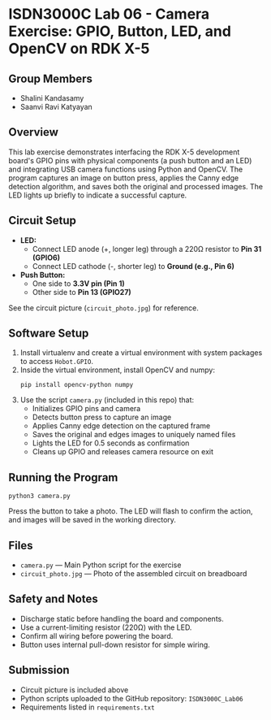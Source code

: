 # ISDN3000C Lab 06 - Camera Exercise: GPIO, Button, LED, and OpenCV on RDK X-5

## Group Members
- Shalini Kandasamy
- Saanvi Ravi Katyayan

## Overview
This lab exercise demonstrates interfacing the RDK X-5 development board's GPIO pins with physical components (a push button and an LED) and integrating USB camera functions using Python and OpenCV. The program captures an image on button press, applies the Canny edge detection algorithm, and saves both the original and processed images. The LED lights up briefly to indicate a successful capture.

## Circuit Setup
- **LED:**
  - Connect LED anode (+, longer leg) through a 220Ω resistor to **Pin 31 (GPIO6)**
  - Connect LED cathode (-, shorter leg) to **Ground (e.g., Pin 6)**
- **Push Button:**
  - One side to **3.3V pin (Pin 1)**
  - Other side to **Pin 13 (GPIO27)**
  
See the circuit picture (`circuit_photo.jpg`) for reference.

## Software Setup
1. Install virtualenv and create a virtual environment with system packages to access `Hobot.GPIO`.
2. Inside the virtual environment, install OpenCV and numpy:
   ```
   pip install opencv-python numpy
   ```
3. Use the script `camera.py` (included in this repo) that:
   - Initializes GPIO pins and camera
   - Detects button press to capture an image
   - Applies Canny edge detection on the captured frame
   - Saves the original and edges images to uniquely named files
   - Lights the LED for 0.5 seconds as confirmation
   - Cleans up GPIO and releases camera resource on exit

## Running the Program
```
python3 camera.py
```

Press the button to take a photo. The LED will flash to confirm the action, and images will be saved in the working directory.

## Files
- `camera.py` — Main Python script for the exercise
- `circuit_photo.jpg` — Photo of the assembled circuit on breadboard

## Safety and Notes
- Discharge static before handling the board and components.
- Use a current-limiting resistor (220Ω) with the LED.
- Confirm all wiring before powering the board.
- Button uses internal pull-down resistor for simple wiring.

## Submission
- Circuit picture is included above
- Python scripts uploaded to the GitHub repository: `ISDN3000C_Lab06`
- Requirements listed in `requirements.txt`

